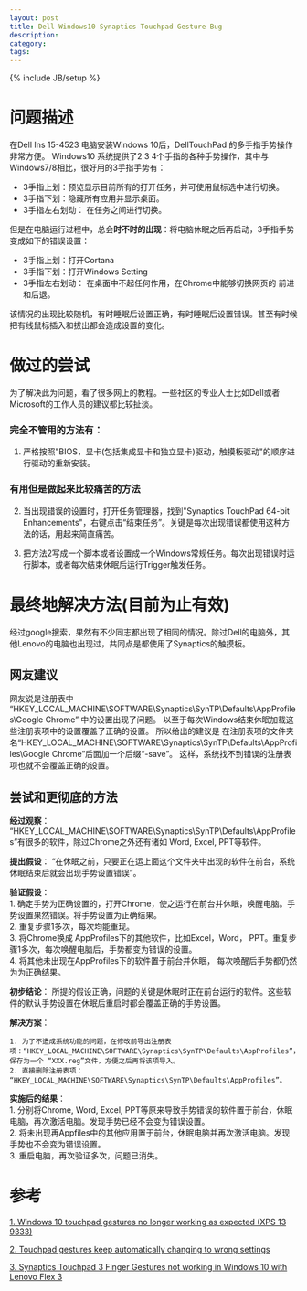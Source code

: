 ```yaml
---
layout: post
title: Dell Windows10 Synaptics Touchpad Gesture Bug
description: 
category: 
tags: 
---
```

{% include JB/setup %}

# 问题描述

在Dell Ins 15-4523 电脑安装Windows 10后，DellTouchPad 的多手指手势操作非常方便。
Windows10 系统提供了2 3 4个手指的各种手势操作，其中与Windows7/8相比，很好用的3手指手势有：

- 3手指上划：预览显示目前所有的打开任务，并可使用鼠标选中进行切换。  
- 3手指下划：隐藏所有应用并显示桌面。  
- 3手指左右划动： 在任务之间进行切换。  

但是在电脑运行过程中，总会**时不时的出现**：将电脑休眠之后再启动，3手指手势变成如下的错误设置：

- 3手指上划：打开Cortana  
- 3手指下划：打开Windows Setting  
- 3手指左右划动： 在桌面中不起任何作用，在Chrome中能够切换网页的 前进和后退。  

该情况的出现比较随机，有时睡眠后设置正确，有时睡眠后设置错误。甚至有时候把有线鼠标插入和拔出都会造成设置的变化。

# 做过的尝试

为了解决此为问题，看了很多网上的教程。一些社区的专业人士比如Dell或者Microsoft的工作人员的建议都比较扯淡。

### 完全不管用的方法有：

1. 严格按照"BIOS，显卡(包括集成显卡和独立显卡)驱动，触摸板驱动"的顺序进行驱动的重新安装。

### 有用但是做起来比较痛苦的方法

2. 当出现错误的设置时，打开任务管理器，找到"Synaptics TouchPad 64-bit Enhancements"，右键点击“结束任务”。关键是每次出现错误都使用这种方法的话，用起来简直痛苦。

3. 把方法2写成一个脚本或者设置成一个Windows常规任务。每次出现错误时运行脚本，或者每次结束休眠后运行Trigger触发任务。


# 最终地解决方法(目前为止有效)

经过google搜索，果然有不少同志都出现了相同的情况。除过Dell的电脑外，其他Lenovo的电脑也出现过，共同点是都使用了Synaptics的触摸板。

## 网友建议

网友说是注册表中 “HKEY_LOCAL_MACHINE\SOFTWARE\Synaptics\SynTP\Defaults\AppProfiles\Google Chrome” 中的设置出现了问题。
以至于每次Windows结束休眠加载这些注册表项中的设置覆盖了正确的设置。
所以给出的建议是 在注册表项的文件夹名“HKEY_LOCAL_MACHINE\SOFTWARE\Synaptics\SynTP\Defaults\AppProfiles\Google Chrome”后面加一个后缀“-save”。
这样，系统找不到错误的注册表项也就不会覆盖正确的设置。

## 尝试和更彻底的方法

**经过观察**： “HKEY_LOCAL_MACHINE\SOFTWARE\Synaptics\SynTP\Defaults\AppProfiles”有很多的软件，除过Chrome之外还有诸如 Word, Excel, PPT等软件。

**提出假设**： “在休眠之前，只要正在运上面这个文件夹中出现的软件在前台，系统休眠结束后就会出现手势设置错误”。  

**验证假设**：  
    1. 确定手势为正确设置的，打开Chrome，使之运行在前台并休眠，唤醒电脑。手势设置果然错误。将手势设置为正确结果。  
    2. 重复步骤1多次，每次均能重现。  
    3. 将Chrome换成 AppProfiles下的其他软件，比如Excel，Word， PPT。重复步骤1多次，每次唤醒电脑后，手势都变为错误的设置。  
    4. 将其他未出现在AppProfiles下的软件置于前台并休眠， 每次唤醒后手势都仍然为为正确结果。  

**初步结论**： 所提的假设正确，问题的关键是休眠时正在前台运行的软件。这些软件的默认手势设置在休眠后重启时都会覆盖正确的手势设置。

**解决方案**： 

    1. 为了不造成系统功能的问题，在修改前导出注册表项：“HKEY_LOCAL_MACHINE\SOFTWARE\Synaptics\SynTP\Defaults\AppProfiles”，保存为一个 “XXX.reg”文件，方便之后再将该项导入。  
    2. 直接删除注册表项： “HKEY_LOCAL_MACHINE\SOFTWARE\Synaptics\SynTP\Defaults\AppProfiles”。  

**实施后的结果**：  
    1. 分别将Chrome, Word, Excel, PPT等原来导致手势错误的软件置于前台，休眠电脑，再次激活电脑。发现手势已经不会变为错误设置。      
    2. 将未出现再Appfiles中的其他应用置于前台，休眠电脑并再次激活电脑。发现手势也不会变为错误设置。  
    3. 重启电脑，再次验证多次，问题已消失。  


# 参考  

[1. Windows 10 touchpad gestures no longer working as expected (XPS 13 9333)](http://en.community.dell.com/support-forums/laptop/f/3518/t/19646398)

[2. Touchpad gestures keep automatically changing to wrong settings](http://en.community.dell.com/support-forums/laptop/f/3518/t/19645958)

[3. Synaptics Touchpad 3 Finger Gestures not working in Windows 10 with Lenovo Flex 3](http://answers.microsoft.com/en-us/windows/forum/windows_10-other_settings/synaptics-touchpad-3-finger-gestures-not-working/2ae44c53-9b88-4e7e-9c45-6f58c89c515a?page=2)


